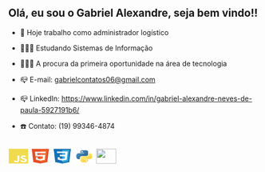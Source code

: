 ## Olá, eu sou o Gabriel Alexandre, seja bem vindo!!

- 🔭 Hoje trabalho como administrador logístico
- 👨🏻‍🎓 Estudando Sistemas de Informação
- 👨🏻‍💻 A procura da primeira oportunidade na área de tecnologia

- 📪 E-mail: gabrielcontatos06@gmail.com
- 📪 LinkedIn: https://www.linkedin.com/in/gabriel-alexandre-neves-de-paula-5927191b6/
- ☎️ Contato: (19) 99346-4874

<div style="display: inline_block"><br>
  <img align="center" height="30" width="40" src="https://raw.githubusercontent.com/devicons/devicon/master/icons/javascript/javascript-plain.svg">
  <img align="center" height="30" width="40" src="https://raw.githubusercontent.com/devicons/devicon/master/icons/html5/html5-original.svg">
  <img align="center" height="30" width="40" src="https://raw.githubusercontent.com/devicons/devicon/master/icons/css3/css3-original.svg">
  <img align="center" height="30" width="40" src="https://raw.githubusercontent.com/devicons/devicon/master/icons/python/python-original.svg">
  <img align="center" height="30" width="40" src="https://cdn.jsdelivr.net/gh/devicons/devicon/icons/php/php-original.svg" />
</div>
